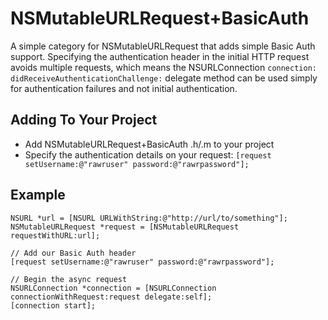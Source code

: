 NSMutableURLRequest+BasicAuth
=============================
A simple category for NSMutableURLRequest that adds simple Basic Auth support. Specifying the authentication header in the initial HTTP request avoids multiple requests, which means the NSURLConnection `connection: didReceiveAuthenticationChallenge:` delegate method can be used simply for authentication failures and not initial authentication.

Adding To Your Project
----------------------
* Add NSMutableURLRequest+BasicAuth .h/.m to your project
* Specify the authentication details on your request: `[request setUsername:@"rawruser" password:@"rawrpassword"];`

Example
-------

    NSURL *url = [NSURL URLWithString:@"http://url/to/something"];
    NSMutableURLRequest *request = [NSMutableURLRequest requestWithURL:url];
    
    // Add our Basic Auth header
    [request setUsername:@"rawruser" password:@"rawrpassword"];
    
    // Begin the async request
    NSURLConnection *connection = [NSURLConnection connectionWithRequest:request delegate:self];
    [connection start];


